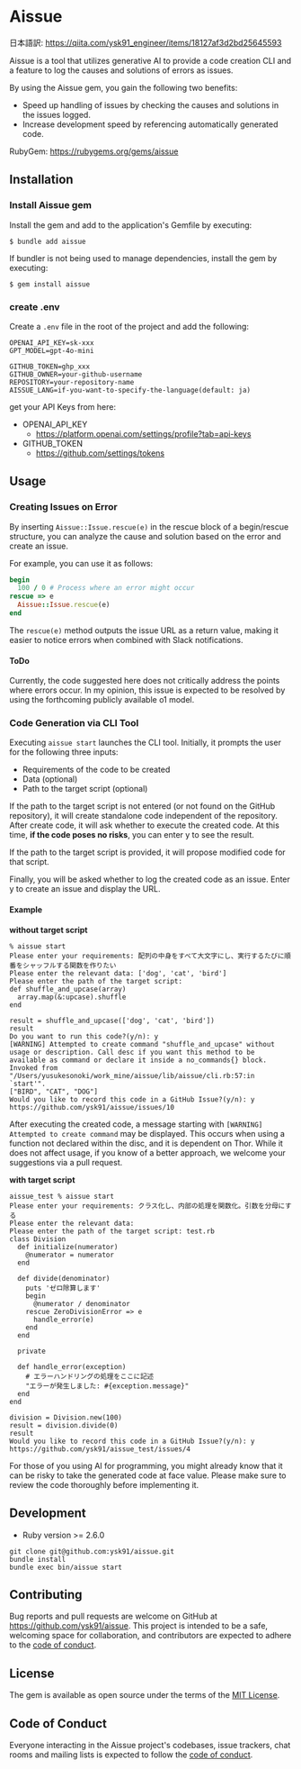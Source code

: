 # Aissue

日本語訳: https://qiita.com/ysk91_engineer/items/18127af3d2bd25645593

Aissue is a tool that utilizes generative AI to provide a code creation CLI and a feature to log the causes and solutions of errors as issues.

By using the Aissue gem, you gain the following two benefits:

- Speed up handling of issues by checking the causes and solutions in the issues logged.
- Increase development speed by referencing automatically generated code.

RubyGem: https://rubygems.org/gems/aissue

## Installation

### Install Aissue gem

Install the gem and add to the application's Gemfile by executing:

```
$ bundle add aissue
```

If bundler is not being used to manage dependencies, install the gem by executing:

```
$ gem install aissue
```

### create .env

Create a `.env` file in the root of the project and add the following:

```
OPENAI_API_KEY=sk-xxx
GPT_MODEL=gpt-4o-mini

GITHUB_TOKEN=ghp_xxx
GITHUB_OWNER=your-github-username
REPOSITORY=your-repository-name
AISSUE_LANG=if-you-want-to-specify-the-language(default: ja)
```

get your API Keys from here:
- OPENAI_API_KEY
  - https://platform.openai.com/settings/profile?tab=api-keys
- GITHUB_TOKEN
  - https://github.com/settings/tokens

## Usage

### Creating Issues on Error

By inserting `Aissue::Issue.rescue(e)` in the rescue block of a begin/rescue structure, you can analyze the cause and solution based on the error and create an issue.

For example, you can use it as follows:

```ruby
begin
  100 / 0 # Process where an error might occur
rescue => e
  Aissue::Issue.rescue(e)
end
```

The `rescue(e)` method outputs the issue URL as a return value, making it easier to notice errors when combined with Slack notifications.

#### ToDo

Currently, the code suggested here does not critically address the points where errors occur.
In my opinion, this issue is expected to be resolved by using the forthcoming publicly available o1 model.

### Code Generation via CLI Tool

Executing `aissue start` launches the CLI tool.
Initially, it prompts the user for the following three inputs:

- Requirements of the code to be created
- Data (optional)
- Path to the target script (optional)

If the path to the target script is not entered (or not found on the GitHub repository), it will create standalone code independent of the repository.
After create code, it will ask whether to execute the created code.
At this time, **if the code poses no risks**, you can enter y to see the result.

If the path to the target script is provided, it will propose modified code for that script.

Finally, you will be asked whether to log the created code as an issue.
Enter y to create an issue and display the URL.

#### Example

**without target script**

```shell
% aissue start
Please enter your requirements: 配列の中身をすべて大文字にし、実行するたびに順番をシャッフルする関数を作りたい
Please enter the relevant data: ['dog', 'cat', 'bird']
Please enter the path of the target script:
def shuffle_and_upcase(array)
  array.map(&:upcase).shuffle
end

result = shuffle_and_upcase(['dog', 'cat', 'bird'])
result
Do you want to run this code?(y/n): y
[WARNING] Attempted to create command "shuffle_and_upcase" without usage or description. Call desc if you want this method to be available as command or declare it inside a no_commands{} block. Invoked from "/Users/yusukesonoki/work_mine/aissue/lib/aissue/cli.rb:57:in `start'".
["BIRD", "CAT", "DOG"]
Would you like to record this code in a GitHub Issue?(y/n): y
https://github.com/ysk91/aissue/issues/10
```

After executing the created code, a message starting with `[WARNING] Attempted to create command` may be displayed.
This occurs when using a function not declared within the disc, and it is dependent on Thor.
While it does not affect usage, if you know of a better approach, we welcome your suggestions via a pull request.

**with target script**

```shell
aissue_test % aissue start
Please enter your requirements: クラス化し、内部の処理を関数化。引数を分母にする
Please enter the relevant data:
Please enter the path of the target script: test.rb
class Division
  def initialize(numerator)
    @numerator = numerator
  end

  def divide(denominator)
    puts 'ゼロ除算します'
    begin
      @numerator / denominator
    rescue ZeroDivisionError => e
      handle_error(e)
    end
  end

  private

  def handle_error(exception)
    # エラーハンドリングの処理をここに記述
    "エラーが発生しました: #{exception.message}"
  end
end

division = Division.new(100)
result = division.divide(0)
result
Would you like to record this code in a GitHub Issue?(y/n): y
https://github.com/ysk91/aissue_test/issues/4
```

For those of you using AI for programming, you might already know that it can be risky to take the generated code at face value.
Please make sure to review the code thoroughly before implementing it.

## Development

- Ruby version >= 2.6.0

```
git clone git@github.com:ysk91/aissue.git
bundle install
bundle exec bin/aissue start
```

## Contributing

Bug reports and pull requests are welcome on GitHub at https://github.com/ysk91/aissue. This project is intended to be a safe, welcoming space for collaboration, and contributors are expected to adhere to the [code of conduct](https://github.com/ysk91/aissue/blob/main/CODE_OF_CONDUCT.md).

## License

The gem is available as open source under the terms of the [MIT License](https://opensource.org/licenses/MIT).

## Code of Conduct

Everyone interacting in the Aissue project's codebases, issue trackers, chat rooms and mailing lists is expected to follow the [code of conduct](https://github.com/ysk91/aissue/blob/main/CODE_OF_CONDUCT.md).
